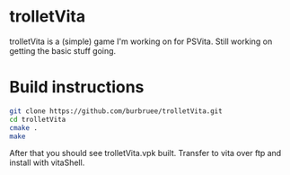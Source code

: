 # trolletVita

trolletVita is a (simple) game I'm working on for PSVita.
Still working on getting the basic stuff going.

# Build instructions
```bash
git clone https://github.com/burbruee/trolletVita.git
cd trolletVita
cmake .
make
```

After that you should see trolletVita.vpk built. Transfer to vita over ftp and install with vitaShell.